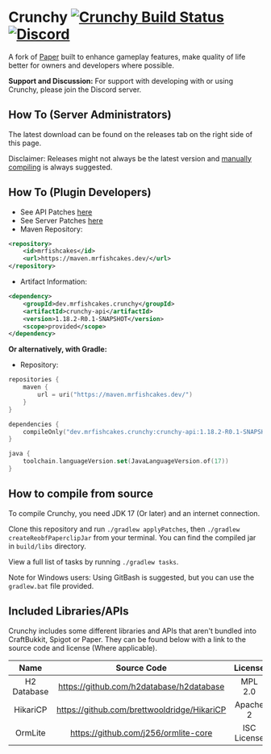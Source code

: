
Crunchy [![Crunchy Build Status](https://img.shields.io/jenkins/build?jobUrl=https%3A%2F%2Fjenkins.mrfishcakes.dev%2Fjob%2FCrunchy%2F)](https://jenkins.mrfishcakes.dev/job/Crunchy/lastBuild) [![Discord](https://img.shields.io/discord/891090110140022875.svg?label=&logo=discord&logoColor=ffffff&color=7389D8&labelColor=6A7EC2)](https://discord.gg/xkSa7Jj2Ak)
===========

A fork of [Paper](https://github.com/PaperMC/Paper/) built to enhance gameplay features, make quality of life better for owners and developers where possible.


**Support and Discussion:**
For support with developing with or using Crunchy, please join the Discord server.

How To (Server Administrators)
------
The latest download can be found on the releases tab on the right side of this page.

Disclaimer: Releases might not always be the latest version and [manually compiling](https://github.com/MrFishCakes/Crunchy#how-to-compile-from-source) is always suggested.

How To (Plugin Developers)
------
  * See API Patches [here](patches/api)
  * See Server Patches [here](patches/server)
  * Maven Repository:
```xml
<repository>
    <id>mrfishcakes</id>
    <url>https://maven.mrfishcakes.dev/</url>
</repository>
```
* Artifact Information:
```xml
<dependency>
    <groupId>dev.mrfishcakes.crunchy</groupId>
    <artifactId>crunchy-api</artifactId>
    <version>1.18.2-R0.1-SNAPSHOT</version>
    <scope>provided</scope>
</dependency>
 ```

**Or alternatively, with Gradle:**

* Repository:
```kotlin
repositories {
    maven {
        url = uri("https://maven.mrfishcakes.dev/")
    }
}

dependencies {
    compileOnly("dev.mrfishcakes.crunchy:crunchy-api:1.18.2-R0.1-SNAPSHOT")
}

java {
    toolchain.languageVersion.set(JavaLanguageVersion.of(17))
}
```
How to compile from source
------
To compile Crunchy, you need JDK 17 (Or later) and an internet connection.

Clone this repository and run `./gradlew applyPatches`, then `./gradlew createReobfPaperclipJar` from your terminal. You can find the compiled jar in `build/libs` directory.

View a full list of tasks by running `./gradlew tasks`.

Note for Windows users: Using GitBash is suggested, but you can use the  `gradlew.bat` file provided.

Included Libraries/APIs
------
Crunchy includes some different libraries and APIs that aren't bundled into CraftBukkit, Spigot or Paper. They can be found below with a link to the source code and license (Where applicable).

|    Name     |                 Source Code                 |  License |
|:-----------:|:-------------------------------------------:|:--------:|
| H2 Database |  https://github.com/h2database/h2database   |  MPL 2.0 |
|  HikariCP   | https://github.com/brettwooldridge/HikariCP | Apache 2 |
|   OrmLite   |    https://github.com/j256/ormlite-core     |    ISC License   |
